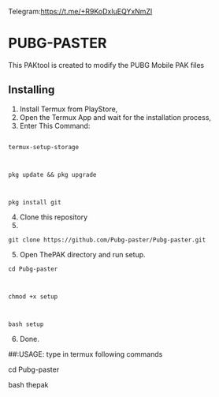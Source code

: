 Telegram:https://t.me/+R9KoDxIuEQYxNmZl

# PUBG-PASTER 
This PAKtool is created to modify the PUBG Mobile PAK files

## Installing
1. Install Termux from PlayStore,
2. Open the Termux App and wait for the installation process,
3. Enter This Command:
```

termux-setup-storage



pkg update && pkg upgrade



pkg install git

```

4. Clone this repository
5. 
```
git clone https://github.com/Pubg-paster/Pubg-paster.git
```
5. Open ThePAK directory and run setup.
```
cd Pubg-paster



chmod +x setup



bash setup

```
6. Done.

##:USAGE:
type in termux following commands 

cd Pubg-paster

bash thepak

  

